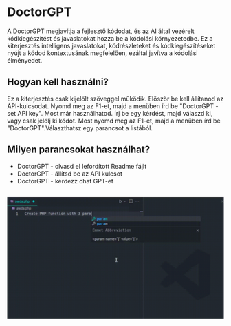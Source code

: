 # DoctorGPT

A DoctorGPT megjavítja a fejlesztő kódodat, és az AI által vezérelt kódkiegészítést és javaslatokat hozza be a kódolási környezetedbe. Ez a kiterjesztés intelligens javaslatokat, kódrészleteket és kódkiegészítéseket nyújt a kódod kontextusának megfelelően, ezáltal javítva a kódolási élményedet.

## Hogyan kell használni?

Ez a kiterjesztés csak kijelölt szöveggel működik. Először be kell állítanod az API-kulcsodat. Nyomd meg az F1-et, majd a menüben írd be "DoctorGPT - set API key". Most már használhatod. Írj be egy kérdést, majd válaszd ki, vagy csak jelölj ki kódot. Most nyomd meg az F1-et, majd a menüben írd be "DoctorGPT".Választhatsz egy parancsot a listából.

## Milyen parancsokat használhat?

- DoctorGPT - olvasd el lefordított Readme fájlt
- DoctorGPT - állítsd be az API kulcsot
- DoctorGPT - kérdezz chat GPT-et

##

[![Vscode-kiterjesztés](/translations/demo.gif 'Vscode-kiterjesztés bemutató')](https://learnwithyan.com)

#
